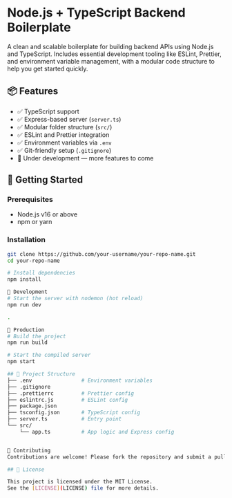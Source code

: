# Node.js + TypeScript Backend Boilerplate

A clean and scalable boilerplate for building backend APIs using Node.js and TypeScript. Includes essential development tooling like ESLint, Prettier, and environment variable management, with a modular code structure to help you get started quickly.

## 📦 Features

- ✅ TypeScript support
- ✅ Express-based server (`server.ts`)
- ✅ Modular folder structure (`src/`)
- ✅ ESLint and Prettier integration
- ✅ Environment variables via `.env`
- ✅ Git-friendly setup (`.gitignore`)
- 🚧 Under development — more features to come

## 🚀 Getting Started

### Prerequisites

- Node.js v16 or above
- npm or yarn

### Installation

```bash
git clone https://github.com/your-username/your-repo-name.git
cd your-repo-name

# Install dependencies
npm install

🧪 Development
# Start the server with nodemon (hot reload)
npm run dev

.

🏁 Production
# Build the project
npm run build

# Start the compiled server
npm start

## 📁 Project Structure
├── .env                # Environment variables
├── .gitignore
├── .prettierrc         # Prettier config
├── eslintrc.js         # ESLint config
├── package.json
├── tsconfig.json       # TypeScript config
├── server.ts           # Entry point
└── src/
    └── app.ts          # App logic and Express config


🤝 Contributing
Contributions are welcome! Please fork the repository and submit a pull request for any enhancements or bug fixes. Open an issue to discuss any major changes.

## 📄 License

This project is licensed under the MIT License.  
See the [LICENSE](LICENSE) file for more details.


